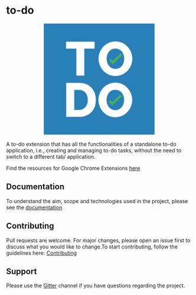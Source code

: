 # to-do


<p align="center" width="100%">
    <img width="300" src="https://github.com/the-browser-toolbox/to-do/blob/main/src/images/icon.jpg"> 
</p>

A to-do extension that has all the functionalities of a standalone to-do application, i.e., creating and managing to-do tasks, without the need to switch to a different tab/ application.

Find the resources for Google Chrome Extensions [here](https://github.com/the-browser-toolbox/docs/wiki)

## Documentation
To understand the aim, scope and technologies used in the project, please see the [documentation](https://github.com/the-browser-toolbox/docs)

## Contributing
Pull requests are welcome. For major changes, please open an issue first to discuss what you would like to change.To start contributing, follow the guidelines here: [Contributing](https://github.com/the-browser-toolbox/to-do/CONTRIBUTING.md) 

## Support

Please use the [Gitter](https://gitter.im/the-browser-toolbox/community) channel if you have questions regarding the project.
